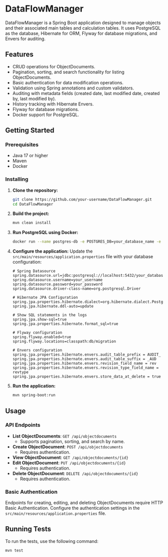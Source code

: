 # DataFlowManager

DataFlowManager is a Spring Boot application designed to manage objects and their associated main tables and calculation tables. It uses PostgreSQL as the database, Hibernate for ORM, Flyway for database migrations, and Envers for auditing.

## Features

- CRUD operations for ObjectDocuments.
- Pagination, sorting, and search functionality for listing ObjectDocuments.
- Basic authentication for data modification operations.
- Validation using Spring annotations and custom validators.
- Auditing with metadata fields (created date, last modified date, created by, last modified by).
- History tracking with Hibernate Envers.
- Flyway for database migrations.
- Docker support for PostgreSQL.

## Getting Started

### Prerequisites

- Java 17 or higher
- Maven
- Docker

### Installing

1. **Clone the repository:**
    ```sh
    git clone https://github.com/your-username/DataFlowManager.git
    cd DataFlowManager
    ```

2. **Build the project:**
    ```sh
    mvn clean install
    ```

3. **Run PostgreSQL using Docker:**
    ```sh
    docker run --name postgres-db -e POSTGRES_DB=your_database_name -e POSTGRES_USER=your_username -e POSTGRES_PASSWORD=your_password -p 5432:5432 -d postgres:14
    ```

4. **Configure the application:**
   Update the `src/main/resources/application.properties` file with your database configuration:
    ```properties
    # Spring Datasource
    spring.datasource.url=jdbc:postgresql://localhost:5432/your_database_name
    spring.datasource.username=your_username
    spring.datasource.password=your_password
    spring.datasource.driver-class-name=org.postgresql.Driver

    # Hibernate JPA Configuration
    spring.jpa.properties.hibernate.dialect=org.hibernate.dialect.PostgreSQLDialect
    spring.jpa.hibernate.ddl-auto=update

    # Show SQL statements in the logs
    spring.jpa.show-sql=true
    spring.jpa.properties.hibernate.format_sql=true

    # Flyway configuration
    spring.flyway.enabled=true
    spring.flyway.locations=classpath:db/migration

    # Envers configuration
    spring.jpa.properties.hibernate.envers.audit_table_prefix = AUDIT_
    spring.jpa.properties.hibernate.envers.audit_table_suffix = _AUD
    spring.jpa.properties.hibernate.envers.revision_field_name = rev
    spring.jpa.properties.hibernate.envers.revision_type_field_name = revtype
    spring.jpa.properties.hibernate.envers.store_data_at_delete = true
    ```

5. **Run the application:**
    ```sh
    mvn spring-boot:run
    ```

## Usage

### API Endpoints

- **List ObjectDocuments**: `GET /api/objectdocuments`
    - Supports pagination, sorting, and search by name.
- **Create ObjectDocument**: `POST /api/objectdocuments`
    - Requires authentication.
- **View ObjectDocument**: `GET /api/objectdocuments/{id}`
- **Edit ObjectDocument**: `PUT /api/objectdocuments/{id}`
    - Requires authentication.
- **Delete ObjectDocument**: `DELETE /api/objectdocuments/{id}`
    - Requires authentication.

### Basic Authentication

Endpoints for creating, editing, and deleting ObjectDocuments require HTTP Basic Authentication. Configure the authentication settings in the `src/main/resources/application.properties` file.

## Running Tests

To run the tests, use the following command:
```sh
mvn test
